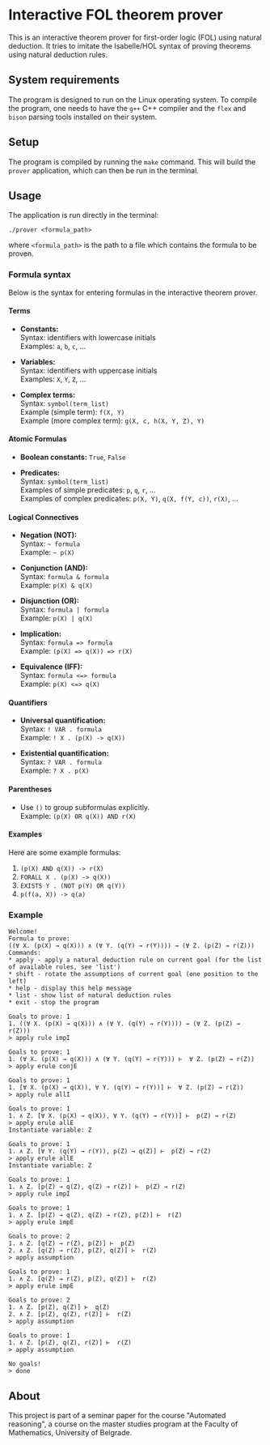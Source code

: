 # Interactive FOL theorem prover
This is an interactive theorem prover for first-order logic (FOL) using natural deduction. It tries to imitate the Isabelle/HOL syntax of proving theorems using natural deduction rules.

## System requirements
The program is designed to run on the Linux operating system. To compile the program, one needs to have the `g++` C++ compiler and the `flex` and `bison` parsing tools installed on their system.

## Setup
The program is compiled by running the `make` command. This will build the `prover` application, which can then be run in the terminal.

## Usage
The application is run directly in the terminal:
```
./prover <formula_path>
```
where `<formula_path>` is the path to a file which contains the formula to be proven.

### Formula syntax

Below is the syntax for entering formulas in the interactive theorem prover.

#### Terms
- **Constants:**  
  Syntax: identifiers with lowercase initials  
  Examples: `a`, `b`, `c`, ...

- **Variables:**  
  Syntax: identifiers with uppercase initials  
  Examples: `X`, `Y`, `Z`, ...

- **Complex terms:**  
  Syntax: `symbol(term_list)`  
  Example (simple term): `f(X, Y)`  
  Example (more complex term): `g(X, c, h(X, Y, Z), Y)`  

#### Atomic Formulas
- **Boolean constants:**  `True`, `False`  

- **Predicates:**  
  Syntax: `symbol(term_list)`  
  Examples of simple predicates: `p`, `q`, `r`, ...  
  Examples of complex predicates: `p(X, Y)`, `q(X, f(Y, c))`, `r(X)`, ...

#### Logical Connectives
- **Negation (NOT):**  
  Syntax: `~ formula`  
  Example: `~ p(X)`

- **Conjunction (AND):**  
  Syntax: `formula & formula`  
  Example: `p(X) & q(X)`

- **Disjunction (OR):**  
  Syntax: `formula | formula`  
  Example: `p(X) | q(X)`

- **Implication:**  
  Syntax: `formula => formula`  
  Example: `(p(X) => q(X)) => r(X)`

- **Equivalence (IFF):**  
  Syntax: `formula <=> formula`  
  Example: `p(X) <=> q(X)`

#### Quantifiers
- **Universal quantification:**  
  Syntax: `! VAR . formula`  
  Example: `! X . (p(X) -> q(X))`

- **Existential quantification:**  
  Syntax: `? VAR . formula`  
  Example: `? X . p(X)`

#### Parentheses
- Use `()` to group subformulas explicitly.  
  Example: `(p(X) OR q(X)) AND r(X)`

#### Examples
Here are some example formulas:

1. `(p(X) AND q(X)) -> r(X)`
2. `FORALL X . (p(X) -> q(X))`
3. `EXISTS Y . (NOT p(Y) OR q(Y))`
4. `p(f(a, X)) -> q(a)`


### Example
```
Welcome!
Formula to prove:
((∀ X. (p(X) → q(X))) ∧ (∀ Y. (q(Y) → r(Y)))) → (∀ Z. (p(Z) → r(Z)))
Commands:
* apply - apply a natural deduction rule on current goal (for the list of available rules, see 'list')
* shift - rotate the assumptions of current goal (one position to the left)
* help - display this help message
* list - show list of natural deduction rules
* exit - stop the program

Goals to prove: 1
1. ((∀ X. (p(X) → q(X))) ∧ (∀ Y. (q(Y) → r(Y)))) → (∀ Z. (p(Z) → r(Z)))
> apply rule impI

Goals to prove: 1
1. (∀ X. (p(X) → q(X))) ∧ (∀ Y. (q(Y) → r(Y))) ⊢  ∀ Z. (p(Z) → r(Z))
> apply erule conjE

Goals to prove: 1
1. [∀ X. (p(X) → q(X)), ∀ Y. (q(Y) → r(Y))] ⊢  ∀ Z. (p(Z) → r(Z))
> apply rule allI

Goals to prove: 1
1. ∧ Z. [∀ X. (p(X) → q(X)), ∀ Y. (q(Y) → r(Y))] ⊢  p(Z) → r(Z)
> apply erule allE
Instantiate variable: Z

Goals to prove: 1
1. ∧ Z. [∀ Y. (q(Y) → r(Y)), p(Z) → q(Z)] ⊢  p(Z) → r(Z)
> apply erule allE
Instantiate variable: Z

Goals to prove: 1
1. ∧ Z. [p(Z) → q(Z), q(Z) → r(Z)] ⊢  p(Z) → r(Z)
> apply rule impI

Goals to prove: 1
1. ∧ Z. [p(Z) → q(Z), q(Z) → r(Z), p(Z)] ⊢  r(Z)
> apply erule impE

Goals to prove: 2
1. ∧ Z. [q(Z) → r(Z), p(Z)] ⊢  p(Z)
2. ∧ Z. [q(Z) → r(Z), p(Z), q(Z)] ⊢  r(Z)
> apply assumption

Goals to prove: 1
1. ∧ Z. [q(Z) → r(Z), p(Z), q(Z)] ⊢  r(Z)
> apply erule impE

Goals to prove: 2
1. ∧ Z. [p(Z), q(Z)] ⊢  q(Z)
2. ∧ Z. [p(Z), q(Z), r(Z)] ⊢  r(Z)
> apply assumption

Goals to prove: 1
1. ∧ Z. [p(Z), q(Z), r(Z)] ⊢  r(Z)
> apply assumption

No goals!
> done
```

## About
This project is part of a seminar paper for the course "Automated reasoning", a course on the master studies program at the Faculty of Mathematics, University of Belgrade.
